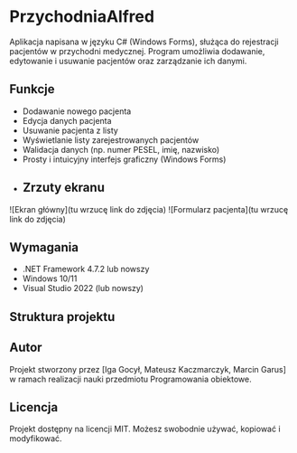 # PrzychodniaAlfred
Aplikacja napisana w języku C# (Windows Forms), służąca do rejestracji pacjentów w przychodni medycznej. Program umożliwia dodawanie, edytowanie i usuwanie pacjentów oraz zarządzanie ich danymi.
## Funkcje
- Dodawanie nowego pacjenta
- Edycja danych pacjenta
- Usuwanie pacjenta z listy
- Wyświetlanie listy zarejestrowanych pacjentów
- Walidacja danych (np. numer PESEL, imię, nazwisko)
- Prosty i intuicyjny interfejs graficzny (Windows Forms)
- ## Zrzuty ekranu
![Ekran główny](tu wrzucę link do zdjęcia)
![Formularz pacjenta](tu wrzucę link do zdjęcia)
## Wymagania
- .NET Framework 4.7.2 lub nowszy
- Windows 10/11
- Visual Studio 2022 (lub nowszy)
## Struktura projektu

## Autor
Projekt stworzony przez [Iga Gocył, Mateusz Kaczmarczyk, Marcin Garus] w ramach realizacji nauki przedmiotu Programowania obiektowe.
## Licencja
Projekt dostępny na licencji MIT. Możesz swobodnie używać, kopiować i modyfikować.
